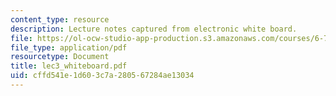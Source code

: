 ```yaml
---
content_type: resource
description: Lecture notes captured from electronic white board.
file: https://ol-ocw-studio-app-production.s3.amazonaws.com/courses/6-772-compound-semiconductor-devices-spring-2003/cffd541e1d603c7a280567284ae13034_lec3_whiteboard.pdf
file_type: application/pdf
resourcetype: Document
title: lec3_whiteboard.pdf
uid: cffd541e-1d60-3c7a-2805-67284ae13034
---
```

